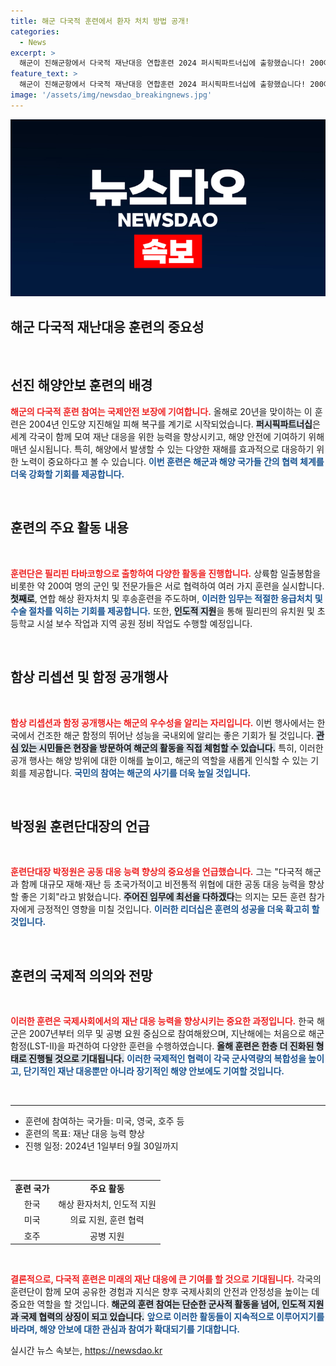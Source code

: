 ```yaml
---
title: 해군 다국적 훈련에서 환자 처치 방법 공개!
categories:
  - News
excerpt: >
  해군이 진해군항에서 다국적 재난대응 연합훈련 2024 퍼시픽파트너십에 출항했습니다! 200여 명의 장병과 교수들이 필리핀에서 인도적 지원 및 공동 훈련을 진행하며, 한국의 해군 기술을 세계에 알립니다.
feature_text: >
  해군이 진해군항에서 다국적 재난대응 연합훈련 2024 퍼시픽파트너십에 출항했습니다! 200여 명의 장병과 교수들이 필리핀에서 인도적 지원 및 공동 훈련을 진행하며, 한국의 해군 기술을 세계에 알립니다.
image: '/assets/img/newsdao_breakingnews.jpg'
---
```


<p><img src="/assets/img/newsdao_breakingnews.jpg" alt="koreaapp 속보" /></p>

<h2 data-ke-size="size26">해군 다국적 재난대응 훈련의 중요성</h2>

<p data-ke-size="size16">&nbsp;</p>

<h2 data-ke-size="size26">선진 해양안보 훈련의 배경</h2>

<p><b><span style="color: #ee2323;">해군의 다국적 훈련 참여는 국제안전 보장에 기여합니다.</span></b> 올해로 20년을 맞이하는 이 훈련은 2004년 인도양 지진해일 피해 복구를 계기로 시작되었습니다. <b><span style="background-color: #21538527;">퍼시픽파트너십</span></b>은 세계 각국이 함께 모여 재난 대응을 위한 능력을 향상시키고, 해양 안전에 기여하기 위해 매년 실시됩니다. 특히, 해양에서 발생할 수 있는 다양한 재해를 효과적으로 대응하기 위한 노력이 중요하다고 볼 수 있습니다. <b><span style="color: #1a5490;">이번 훈련은 해군과 해양 국가들 간의 협력 체계를 더욱 강화할 기회를 제공합니다.</span></b></p>

<p data-ke-size="size16">&nbsp;</p>

<h2 data-ke-size="size26">훈련의 주요 활동 내용</h2>

<p data-ke-size="size16">&nbsp;</p>

<p><b><span style="color: #ee2323;">훈련단은 필리핀 타바코항으로 출항하여 다양한 활동을 진행합니다.</span></b> 상륙함 일출봉함을 비롯한 약 200여 명의 군인 및 전문가들은 서로 협력하여 여러 가지 훈련을 실시합니다. <b><span style="background-color: #21538527;">첫째로</span></b>, 연합 해상 환자처치 및 후송훈련을 주도하며, <b><span style="color: #1a5490;">이러한 임무는 적절한 응급처치 및 수술 절차를 익히는 기회를 제공합니다.</span></b> 또한, <b><span style="background-color: #21538527;">인도적 지원</span></b>을 통해 필리핀의 유치원 및 초등학교 시설 보수 작업과 지역 공원 정비 작업도 수행할 예정입니다.</p>

<p data-ke-size="size16">&nbsp;</p>

<h2 data-ke-size="size26">함상 리셉션 및 함정 공개행사</h2>

<p data-ke-size="size16">&nbsp;</p>

<p><b><span style="color: #ee2323;">함상 리셉션과 함정 공개행사는 해군의 우수성을 알리는 자리입니다.</span></b> 이번 행사에서는 한국에서 건조한 해군 함정의 뛰어난 성능을 국내외에 알리는 좋은 기회가 될 것입니다. <b><span style="background-color: #21538527;">관심 있는 시민들은 현장을 방문하여 해군의 활동을 직접 체험할 수 있습니다.</span></b> 특히, 이러한 공개 행사는 해양 방위에 대한 이해를 높이고, 해군의 역할을 새롭게 인식할 수 있는 기회를 제공합니다. <b><span style="color: #1a5490;">국민의 참여는 해군의 사기를 더욱 높일 것입니다.</span></b></p>

<p data-ke-size="size16">&nbsp;</p>

<h2 data-ke-size="size26">박정원 훈련단대장의 언급</h2>

<p data-ke-size="size16">&nbsp;</p>

<p><b><span style="color: #ee2323;">훈련단대장 박정원은 공동 대응 능력 향상의 중요성을 언급했습니다.</span></b> 그는 "다국적 해군과 함께 대규모 재해·재난 등 초국가적이고 비전통적 위협에 대한 공동 대응 능력을 향상할 좋은 기회"라고 밝혔습니다. <b><span style="background-color: #21538527;">주어진 임무에 최선을 다하겠다</span></b>는 의지는 모든 훈련 참가자에게 긍정적인 영향을 미칠 것입니다. <b><span style="color: #1a5490;">이러한 리더십은 훈련의 성공을 더욱 확고히 할 것입니다.</span></b></p>

<p data-ke-size="size16">&nbsp;</p>

<h2 data-ke-size="size26">훈련의 국제적 의의와 전망</h2>

<p data-ke-size="size16">&nbsp;</p>

<p><b><span style="color: #ee2323;">이러한 훈련은 국제사회에서의 재난 대응 능력을 향상시키는 중요한 과정입니다.</span></b> 한국 해군은 2007년부터 의무 및 공병 요원 중심으로 참여해왔으며, 지난해에는 처음으로 해군 함정(LST-Ⅱ)을 파견하여 다양한 훈련을 수행하였습니다. <b><span style="background-color: #21538527;">올해 훈련은 한층 더 진화된 형태로 진행될 것으로 기대됩니다.</span></b> <b><span style="color: #1a5490;">이러한 국제적인 협력이 각국 군사역량의 복합성을 높이고, 단기적인 재난 대응뿐만 아니라 장기적인 해양 안보에도 기여할 것입니다.</span></b></p>

<p data-ke-size="size16">&nbsp;</p>

<hr>

<ul>
    <li>훈련에 참여하는 국가들: 미국, 영국, 호주 등</li>
    <li>훈련의 목표: 재난 대응 능력 향상</li>
    <li>진행 일정: 2024년 1일부터 9월 30일까지</li>
</ul>

<p data-ke-size="size16">&nbsp;</p>

<table style="width: 100%; border-collapse: collapse;">
    <tr>
        <td style="text-align: center; height: 17px;"><b>훈련 국가</b></td>
        <td style="text-align: center; height: 17px;"><b>주요 활동</b></td>
    </tr>
    <tr>
        <td style="text-align: center; height: 17px;">한국</td>
        <td style="text-align: center; height: 17px;">해상 환자처치, 인도적 지원</td>
    </tr>
    <tr>
        <td style="text-align: center; height: 17px;">미국</td>
        <td style="text-align: center; height: 17px;">의료 지원, 훈련 협력</td>
    </tr>
    <tr>
        <td style="text-align: center; height: 17px;">호주</td>
        <td style="text-align: center; height: 17px;">공병 지원</td>
    </tr>
</table>

<p data-ke-size="size16">&nbsp;</p>

<p><b><span style="color: #ee2323;">결론적으로, 다국적 훈련은 미래의 재난 대응에 큰 기여를 할 것으로 기대됩니다.</span></b> 각국의 훈련단이 함께 모여 공유한 경험과 지식은 향후 국제사회의 안전과 안정성을 높이는 데 중요한 역할을 할 것입니다. <b><span style="background-color: #21538527;">해군의 훈련 참여는 단순한 군사적 활동을 넘어, 인도적 지원과 국제 협력의 상징이 되고 있습니다.</span></b> <b><span style="color: #1a5490;">앞으로 이러한 활동들이 지속적으로 이루어지기를 바라며, 해양 안보에 대한 관심과 참여가 확대되기를 기대합니다.</span></b></p>
실시간 뉴스 속보는, <a href="https://newsdao.kr" rel="dofollow">https://newsdao.kr</a>


